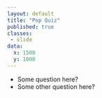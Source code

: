 ```yaml
---
layout: default
title: "Pop Quiz"
published: true
classes:
 - slide
data:
  x: 1500
  y: 1000
---
```


* Some question here?
* Some other question here?
